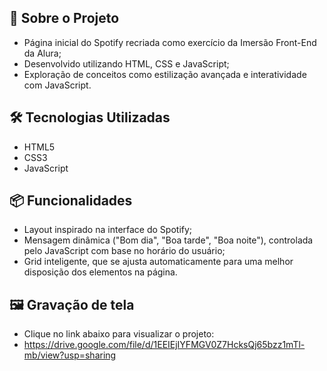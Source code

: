 ## 📂 Sobre o Projeto

* Página inicial do Spotify recriada como exercício da Imersão Front-End da Alura;
* Desenvolvido utilizando HTML, CSS e JavaScript;
* Exploração de conceitos como estilização avançada e interatividade com JavaScript.

## 🛠 Tecnologias Utilizadas

* HTML5
* CSS3
* JavaScript

## 📦 Funcionalidades

* Layout inspirado na interface do Spotify;
* Mensagem dinâmica ("Bom dia", "Boa tarde", "Boa noite"), controlada pelo JavaScript com base no horário do usuário;
* Grid inteligente, que se ajusta automaticamente para uma melhor disposição dos elementos na página.

## 🖼 Gravação de tela
* Clique no link abaixo para visualizar o projeto:
* https://drive.google.com/file/d/1EEIEjIYFMGV0Z7HcksQj65bzz1mTl-mb/view?usp=sharing
